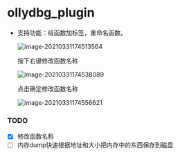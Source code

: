 # ollydbg_plugin

+ 支持功能：给函数加标签，重命名函数。

  ![image-20210331174513564](https://cdn.jsdelivr.net/gh/smallzhong/new-picgo-pic-bed@master/image-20210331174513564.png)

  按下右键修改函数名称

  ![image-20210331174538089](https://cdn.jsdelivr.net/gh/smallzhong/new-picgo-pic-bed@master/image-20210331174538089.png)

  点击确定修改函数名称

  ![image-20210331174556621](https://cdn.jsdelivr.net/gh/smallzhong/new-picgo-pic-bed@master/image-20210331174556621.png)

### TODO

- [x] 修改函数名称
- [ ] 内存dump快速根据地址和大小把内存中的东西保存到磁盘